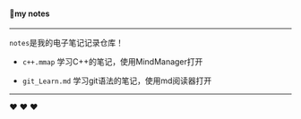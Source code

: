  #### :eyes:my notes

***

`notes`是我的电子笔记记录仓库！

* `c++.mmap` 学习C++的笔记，使用MindManager打开

* `git_Learn.md` 学习git语法的笔记，使用md阅读器打开  

***

:heart:  :heart:  :heart:

